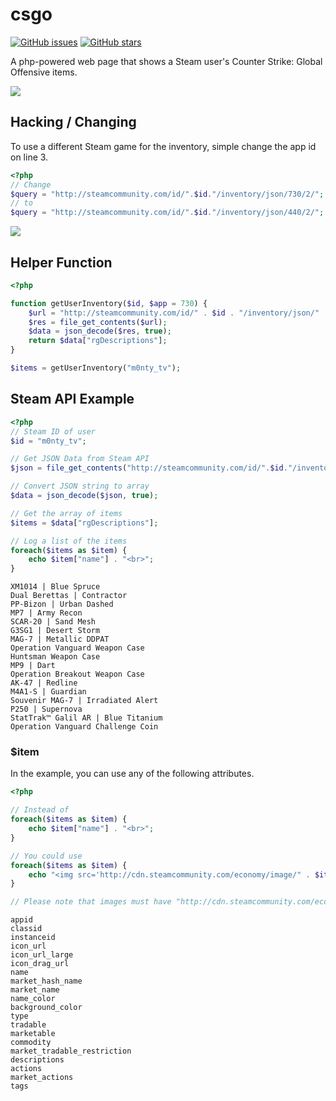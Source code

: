# csgo

[![GitHub issues](https://img.shields.io/github/issues-raw/montyanderson/csgo.svg)](https://github.com/montyanderson/csgo/issues)
[![GitHub stars](https://img.shields.io/github/stars/montyanderson/csgo.svg?style=social&label=Star)](https://github.com/montyanderson/csgo)

A php-powered web page that shows a Steam user's Counter Strike: Global Offensive items.

![](http://i.imgur.com/z0daY2d.jpg)

## Hacking / Changing

To use a different Steam game for the inventory, simple change the app id on line 3.

``` php
<?php
// Change
$query = "http://steamcommunity.com/id/".$id."/inventory/json/730/2/";
// to
$query = "http://steamcommunity.com/id/".$id."/inventory/json/440/2/";
```

![](http://i.imgur.com/LpVHXZv.jpg)

## Helper Function

``` php
<?php

function getUserInventory($id, $app = 730) {
    $url = "http://steamcommunity.com/id/" . $id . "/inventory/json/" . $app . "/2/";
    $res = file_get_contents($url);
    $data = json_decode($res, true);
    return $data["rgDescriptions"];
}

$items = getUserInventory("m0nty_tv");

```

## Steam API Example

``` php
<?php
// Steam ID of user
$id = "m0nty_tv";

// Get JSON Data from Steam API
$json = file_get_contents("http://steamcommunity.com/id/".$id."/inventory/json/730/2/");

// Convert JSON string to array
$data = json_decode($json, true);

// Get the array of items
$items = $data["rgDescriptions"];

// Log a list of the items
foreach($items as $item) {
    echo $item["name"] . "<br>";
}
```

```
XM1014 | Blue Spruce
Dual Berettas | Contractor
PP-Bizon | Urban Dashed
MP7 | Army Recon
SCAR-20 | Sand Mesh
G3SG1 | Desert Storm
MAG-7 | Metallic DDPAT
Operation Vanguard Weapon Case
Huntsman Weapon Case
MP9 | Dart
Operation Breakout Weapon Case
AK-47 | Redline
M4A1-S | Guardian
Souvenir MAG-7 | Irradiated Alert
P250 | Supernova
StatTrak™ Galil AR | Blue Titanium
Operation Vanguard Challenge Coin
```

### $item

In the example, you can use any of the following attributes.

``` php
<?php

// Instead of
foreach($items as $item) {
    echo $item["name"] . "<br>";
}

// You could use
foreach($items as $item) {
    echo "<img src='http://cdn.steamcommunity.com/economy/image/" . $item["icon_url_large"] . "'><br>";
}

// Please note that images must have "http://cdn.steamcommunity.com/economy/image/" prepended before $item["icon_url_large"]
```

```
appid
classid
instanceid
icon_url
icon_url_large
icon_drag_url
name
market_hash_name
market_name
name_color
background_color
type
tradable
marketable
commodity
market_tradable_restriction
descriptions
actions
market_actions
tags
```
